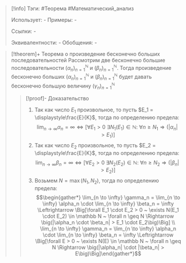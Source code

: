 > [!info]
> Тэги: #Теорема #Математический_анализ   
> 
> Использует: *-*
> Примеры: *-*
> 
> Ссылки: *-*
> 
> Эквивалентности: *-*
> Обобщения: *-*

> [!theorem]+ Теорема о произведение бесконечно больших последовательностей
> Рассмотрим две бесконечно большие последовательности $(\alpha_n)_{n=1}^{\mathbb N}$ и $(\beta_n)_{n=1}^{\mathbb N}$. Тогда произведение бесконечно больших $(\alpha_n)_{n=1}^{\mathbb N}$ и $(\beta_n)_{n=1}^{\mathbb N}$ будет давать бесконечно большую величину $(\gamma_n)_{n=1}^{\mathbb N}$
> > [!proof]- Доказательство
> > 1. Так как число $E_1$ произвольное, то пусть $E_1 = \displaystyle\frac{E}{K}$, тогда по определению предела: $$\lim_{n \to \infty} \alpha_n = \infty \Leftrightarrow \Big[\forall E_1 > 0 ~ \exists N_1 (E_1) \in \mathbb N \colon ~ \forall n \geqslant N_1 \Rightarrow \big(|\alpha_n| > E_1\big)\Big]$$
> > 2. Так как число $E_2$ произвольное, то пусть $E_2 = \displaystyle\frac{E}{K}$, тогда по определению предела:  $$\lim_{n \to \infty} \beta_n = \infty \Leftrightarrow \Big[\forall E_2 > 0 ~ \exists N_2 (E_2) \in \mathbb N \colon ~ \forall n \geqslant N_2 \Rightarrow \big(|\beta_n| > E_2\big)\Big]$$
> > 3. Возьмем $N = \max(N_1, N_2)$, тогда по определению предела: $$\begin{gather*} \lim_{n \to \infty} \gamma_n = \lim_{n \to \infty} \alpha_n \cdot \lim_{n \to \infty} \beta_n = \infty \Leftrightarrow \Big[\forall E_1 \cdot E_2 > 0 ~ \exists N(E_1 \cdot E_2) \in \mathbb N ~ \forall n \geq N \Rightarrow \big(|\alpha_n \cdot \beta_n| > E_1 \cdot E_2\big)\Big] \\ \lim_{n \to \infty} \gamma_n = \lim_{n \to \infty} \alpha_n \cdot \lim_{n \to \infty} \beta_n = \infty \Leftrightarrow \Big[\forall E > 0 ~ \exists N(E) \in \mathbb N ~ \forall n \geq N \Rightarrow \big(|\alpha_n| \cdot |\beta_n| > E\big)\Big]\end{gather*}$$
